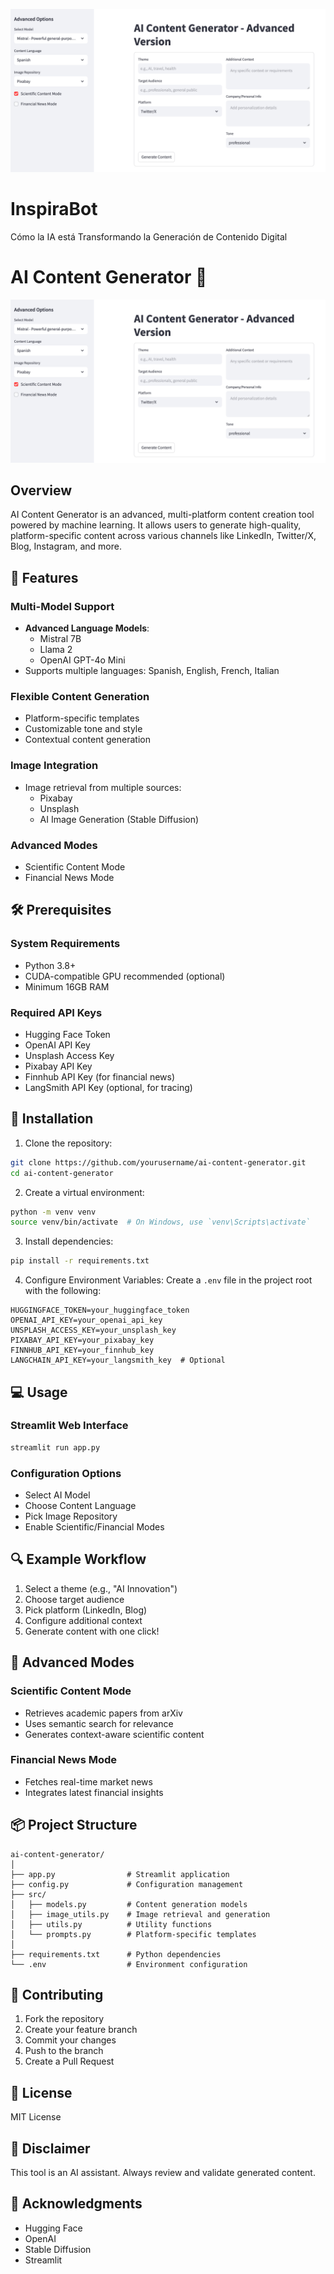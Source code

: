 ![alt text](image-1.png)
# InspiraBot
Cómo la IA está Transformando la Generación de Contenido Digital
# AI Content Generator 🚀
![alt text](image.png)

## Overview

AI Content Generator is an advanced, multi-platform content creation tool powered by machine learning. It allows users to generate high-quality, platform-specific content across various channels like LinkedIn, Twitter/X, Blog, Instagram, and more.

## 🌟 Features

### Multi-Model Support
- **Advanced Language Models**:
  - Mistral 7B
  - Llama 2
  - OpenAI GPT-4o Mini
- Supports multiple languages: Spanish, English, French, Italian

### Flexible Content Generation
- Platform-specific templates
- Customizable tone and style
- Contextual content generation

### Image Integration
- Image retrieval from multiple sources:
  - Pixabay
  - Unsplash
  - AI Image Generation (Stable Diffusion)

### Advanced Modes
- Scientific Content Mode
- Financial News Mode

## 🛠 Prerequisites

### System Requirements
- Python 3.8+
- CUDA-compatible GPU recommended (optional)
- Minimum 16GB RAM

### Required API Keys
- Hugging Face Token
- OpenAI API Key
- Unsplash Access Key
- Pixabay API Key
- Finnhub API Key (for financial news)
- LangSmith API Key (optional, for tracing)

## 🚀 Installation

1. Clone the repository:
```bash
git clone https://github.com/yourusername/ai-content-generator.git
cd ai-content-generator
```

2. Create a virtual environment:
```bash
python -m venv venv
source venv/bin/activate  # On Windows, use `venv\Scripts\activate`
```

3. Install dependencies:
```bash
pip install -r requirements.txt
```

4. Configure Environment Variables:
Create a `.env` file in the project root with the following:
```
HUGGINGFACE_TOKEN=your_huggingface_token
OPENAI_API_KEY=your_openai_api_key
UNSPLASH_ACCESS_KEY=your_unsplash_key
PIXABAY_API_KEY=your_pixabay_key
FINNHUB_API_KEY=your_finnhub_key
LANGCHAIN_API_KEY=your_langsmith_key  # Optional
```

## 💻 Usage

### Streamlit Web Interface
```bash
streamlit run app.py
```

### Configuration Options
- Select AI Model
- Choose Content Language
- Pick Image Repository
- Enable Scientific/Financial Modes

## 🔍 Example Workflow

1. Select a theme (e.g., "AI Innovation")
2. Choose target audience
3. Pick platform (LinkedIn, Blog)
4. Configure additional context
5. Generate content with one click!

## 🧠 Advanced Modes

### Scientific Content Mode
- Retrieves academic papers from arXiv
- Uses semantic search for relevance
- Generates context-aware scientific content

### Financial News Mode
- Fetches real-time market news
- Integrates latest financial insights

## 📦 Project Structure
```
ai-content-generator/
│
├── app.py                # Streamlit application
├── config.py             # Configuration management
├── src/
│   ├── models.py         # Content generation models
│   ├── image_utils.py    # Image retrieval and generation
│   ├── utils.py          # Utility functions
│   └── prompts.py        # Platform-specific templates
│
├── requirements.txt      # Python dependencies
└── .env                  # Environment configuration
```

## 🤝 Contributing
1. Fork the repository
2. Create your feature branch
3. Commit your changes
4. Push to the branch
5. Create a Pull Request

## 📄 License
MIT License

## 🌈 Disclaimer
This tool is an AI assistant. Always review and validate generated content.

## 🎉 Acknowledgments
- Hugging Face
- OpenAI
- Stable Diffusion
- Streamlit
```